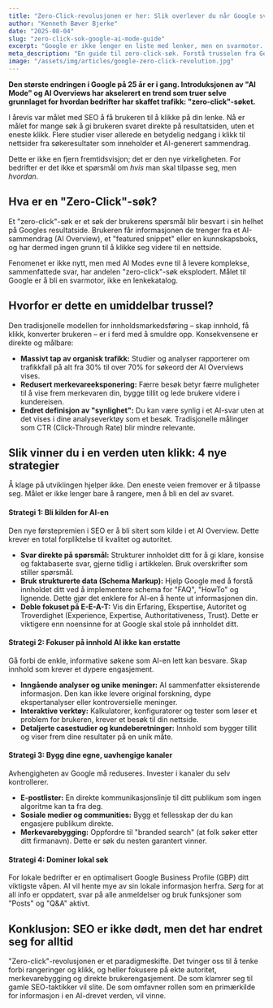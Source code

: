 ```yaml
---
title: "Zero-Click-revolusjonen er her: Slik overlever du når Google svarer selv"
author: "Kenneth Bæver Bjerke"
date: "2025-08-04"
slug: "zero-click-sok-google-ai-mode-guide"
excerpt: "Google er ikke lenger en liste med lenker, men en svarmotor. Med AI Mode blir 'zero-click'-søk normalen. Lær hvorfor dette truer trafikken din og hvilke strategier du må bruke for å overleve."
meta_description: "En guide til zero-click-søk. Forstå trusselen fra Google AI Overviews og lær hvordan du kan tilpasse din SEO- og innholdsstrategi for å vinne i en verden uten klikk."
image: "/assets/img/articles/google-zero-click-revolution.jpg"
---
```


**Den største endringen i Google på 25 år er i gang. Introduksjonen av "AI Mode" og AI Overviews har akselerert en trend som truer selve grunnlaget for hvordan bedrifter har skaffet trafikk: "zero-click"-søket.**

I årevis var målet med SEO å få brukeren til å klikke på din lenke. Nå er målet for mange søk å gi brukeren svaret direkte på resultatsiden, uten et eneste klikk. Flere studier viser allerede en betydelig nedgang i klikk til nettsider fra søkeresultater som inneholder et AI-generert sammendrag.

Dette er ikke en fjern fremtidsvisjon; det er den nye virkeligheten. For bedrifter er det ikke et spørsmål om *hvis* man skal tilpasse seg, men *hvordan*.

## Hva er en "Zero-Click"-søk?

Et "zero-click"-søk er et søk der brukerens spørsmål blir besvart i sin helhet på Googles resultatside. Brukeren får informasjonen de trenger fra et AI-sammendrag (AI Overview), et "featured snippet" eller en kunnskapsboks, og har dermed ingen grunn til å klikke seg videre til en nettside.

Fenomenet er ikke nytt, men med AI Modes evne til å levere komplekse, sammenfattede svar, har andelen "zero-click"-søk eksplodert. Målet til Google er å bli en svarmotor, ikke en lenkekatalog.

## Hvorfor er dette en umiddelbar trussel?

Den tradisjonelle modellen for innholdsmarkedsføring – skap innhold, få klikk, konverter brukeren – er i ferd med å smuldre opp. Konsekvensene er direkte og målbare:

* **Massivt tap av organisk trafikk:** Studier og analyser rapporterer om trafikkfall på alt fra 30% til over 70% for søkeord der AI Overviews vises.
* **Redusert merkevareeksponering:** Færre besøk betyr færre muligheter til å vise frem merkevaren din, bygge tillit og lede brukere videre i kundereisen.
* **Endret definisjon av "synlighet":** Du kan være synlig i et AI-svar uten at det vises i dine analyseverktøy som et besøk. Tradisjonelle målinger som CTR (Click-Through Rate) blir mindre relevante.

## Slik vinner du i en verden uten klikk: 4 nye strategier

Å klage på utviklingen hjelper ikke. Den eneste veien fremover er å tilpasse seg. Målet er ikke lenger bare å rangere, men å bli en del av svaret.

#### Strategi 1: Bli kilden for AI-en

Den nye førstepremien i SEO er å bli sitert som kilde i et AI Overview. Dette krever en total forpliktelse til kvalitet og autoritet.

* **Svar direkte på spørsmål:** Strukturer innholdet ditt for å gi klare, konsise og faktabaserte svar, gjerne tidlig i artikkelen. Bruk overskrifter som stiller spørsmål.
* **Bruk strukturerte data (Schema Markup):** Hjelp Google med å forstå innholdet ditt ved å implementere schema for "FAQ", "HowTo" og lignende. Dette gjør det enklere for AI-en å hente ut informasjonen din.
* **Doble fokuset på E-E-A-T:** Vis din Erfaring, Ekspertise, Autoritet og Troverdighet (Experience, Expertise, Authoritativeness, Trust). Dette er viktigere enn noensinne for at Google skal stole på innholdet ditt.

#### Strategi 2: Fokuser på innhold AI ikke kan erstatte

Gå forbi de enkle, informative søkene som AI-en lett kan besvare. Skap innhold som krever et dypere engasjement.

* **Inngående analyser og unike meninger:** AI sammenfatter eksisterende informasjon. Den kan ikke levere original forskning, dype ekspertanalyser eller kontroversielle meninger.
* **Interaktive verktøy:** Kalkulatorer, konfiguratorer og tester som løser et problem for brukeren, krever et besøk til din nettside.
* **Detaljerte casestudier og kundeberetninger:** Innhold som bygger tillit og viser frem dine resultater på en unik måte.

#### Strategi 3: Bygg dine egne, uavhengige kanaler

Avhengigheten av Google må reduseres. Invester i kanaler du selv kontrollerer.

* **E-postlister:** En direkte kommunikasjonslinje til ditt publikum som ingen algoritme kan ta fra deg.
* **Sosiale medier og communities:** Bygg et fellesskap der du kan engasjere publikum direkte.
* **Merkevarebygging:** Oppfordre til "branded search" (at folk søker etter ditt firmanavn). Dette er søk du nesten garantert vinner.

#### Strategi 4: Dominer lokal søk

For lokale bedrifter er en optimalisert Google Business Profile (GBP) ditt viktigste våpen. AI vil hente mye av sin lokale informasjon herfra. Sørg for at all info er oppdatert, svar på alle anmeldelser og bruk funksjoner som "Posts" og "Q&A" aktivt.

## Konklusjon: SEO er ikke dødt, men det har endret seg for alltid

"Zero-click"-revolusjonen er et paradigmeskifte. Det tvinger oss til å tenke forbi rangeringer og klikk, og heller fokusere på ekte autoritet, merkevarebygging og direkte brukerengasjement. De som klamrer seg til gamle SEO-taktikker vil slite. De som omfavner rollen som en primærkilde for informasjon i en AI-drevet verden, vil vinne.


